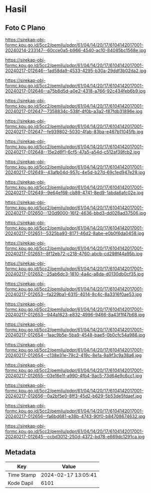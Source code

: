 # Hasil

## Foto C Plano

https://sirekap-obj-formc.kpu.go.id/5cc2/pemilu/pdpr/61/04/14/20/17/6104142017001-20240214-233147--60cce0a5-b966-4540-ac10-84085bc1568e.jpg

https://sirekap-obj-formc.kpu.go.id/5cc2/pemilu/pdpr/61/04/14/20/17/6104142017001-20240217-012646--1ad58da9-4533-4295-b30a-29ddf3b02da2.jpg

https://sirekap-obj-formc.kpu.go.id/5cc2/pemilu/pdpr/61/04/14/20/17/6104142017001-20240217-012646--a75b8d5d-a0e2-4318-a766-92c434feb6b9.jpg

https://sirekap-obj-formc.kpu.go.id/5cc2/pemilu/pdpr/61/04/14/20/17/6104142017001-20240217-012647--7358834c-538f-4f0b-a3a2-f87fdb31896e.jpg

https://sirekap-obj-formc.kpu.go.id/5cc2/pemilu/pdpr/61/04/14/20/17/6104142017001-20240217-012647--fe939802-5030-4fab-83ba-e467b11045fb.jpg

https://sirekap-obj-formc.kpu.go.id/5cc2/pemilu/pdpr/61/04/14/20/17/6104142017001-20240217-012648--15e2d6f1-6cf5-47a5-a54d-c512af39fcb2.jpg

https://sirekap-obj-formc.kpu.go.id/5cc2/pemilu/pdpr/61/04/14/20/17/6104142017001-20240217-012649--43afb04d-957c-4e5d-b27d-69c1ed947e28.jpg

https://sirekap-obj-formc.kpu.go.id/5cc2/pemilu/pdpr/61/04/14/20/17/6104142017001-20240217-012649--9e64ef69-cb89-4741-8ed9-1abda6afc02e.jpg

https://sirekap-obj-formc.kpu.go.id/5cc2/pemilu/pdpr/61/04/14/20/17/6104142017001-20240217-012650--120d9000-16f2-4636-bbd3-dd028ad37506.jpg

https://sirekap-obj-formc.kpu.go.id/5cc2/pemilu/pdpr/61/04/14/20/17/6104142017001-20240217-012651--5325ba93-8171-46d2-8abe-e0b0f6da0458.jpg

https://sirekap-obj-formc.kpu.go.id/5cc2/pemilu/pdpr/61/04/14/20/17/6104142017001-20240217-012651--8f12eb72-c218-4760-abcb-cd298f44a95b.jpg

https://sirekap-obj-formc.kpu.go.id/5cc2/pemilu/pdpr/61/04/14/20/17/6104142017001-20240217-012652--25ab6dc3-1810-4a4c-a8da-d0130db0cf35.jpg

https://sirekap-obj-formc.kpu.go.id/5cc2/pemilu/pdpr/61/04/14/20/17/6104142017001-20240217-012653--fa229ba1-6315-4014-8c4c-8a3316f0ae53.jpg

https://sirekap-obj-formc.kpu.go.id/5cc2/pemilu/pdpr/61/04/14/20/17/6104142017001-20240217-012653--944a1623-e832-4996-9466-8a43f1f47b68.jpg

https://sirekap-obj-formc.kpu.go.id/5cc2/pemilu/pdpr/61/04/14/20/17/6104142017001-20240217-012654--1aac9b5e-5ba9-4548-bae5-0b0cfc54a986.jpg

https://sirekap-obj-formc.kpu.go.id/5cc2/pemilu/pdpr/61/04/14/20/17/6104142017001-20240217-012654--c138e31e-79c2-419c-8e1a-9a9f3c9a38a6.jpg

https://sirekap-obj-formc.kpu.go.id/5cc2/pemilu/pdpr/61/04/14/20/17/6104142017001-20240217-012655--03e16e1f-a990-4fb4-9ac5-73d64e9c6cc1.jpg

https://sirekap-obj-formc.kpu.go.id/5cc2/pemilu/pdpr/61/04/14/20/17/6104142017001-20240217-012656--0a2bf5e0-8ff3-45d2-b629-5b53de5fdaef.jpg

https://sirekap-obj-formc.kpu.go.id/5cc2/pemilu/pdpr/61/04/14/20/17/6104142017001-20240217-012656--fa6bd681-e38b-4743-90f0-b84708674632.jpg

https://sirekap-obj-formc.kpu.go.id/5cc2/pemilu/pdpr/61/04/14/20/17/6104142017001-20240217-012645--ccbd3012-250d-4372-bd78-e669dc1291ca.jpg


## Metadata

| Key        | Value               |
| ---------- | ------------------- |
| Time Stamp | 2024-02-17 13:05:41 |
| Kode Dapil | 6101                |



